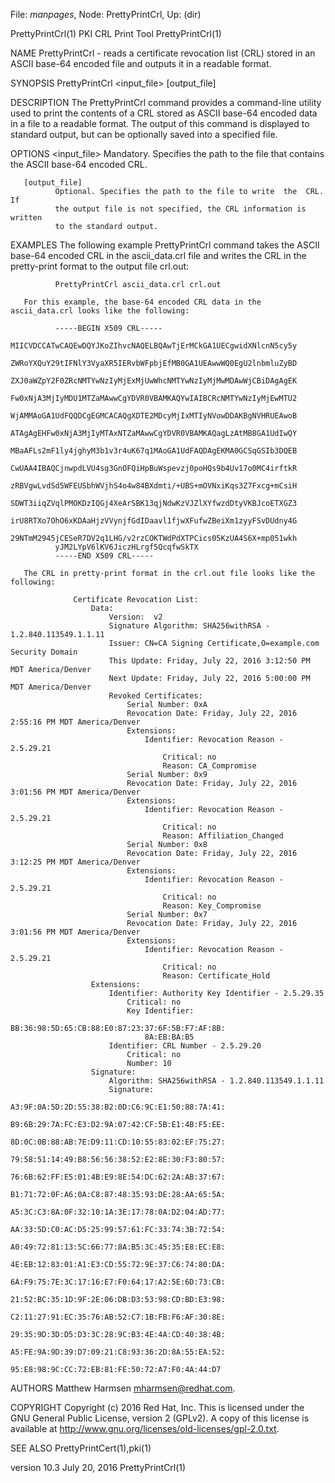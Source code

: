 File: *manpages*,  Node: PrettyPrintCrl,  Up: (dir)

PrettyPrintCrl(1)             PKI CRL Print Tool             PrettyPrintCrl(1)



NAME
       PrettyPrintCrl   -  reads a certificate revocation list (CRL) stored in
       an ASCII base-64 encoded file and outputs it in a readable format.


SYNOPSIS
       PrettyPrintCrl <input_file> [output_file]


DESCRIPTION
       The PrettyPrintCrl command provides  a  command-line  utility  used  to
       print  the  contents of a CRL stored as ASCII base-64 encoded data in a
       file to a readable format.  The output of this command is displayed  to
       standard output, but can be optionally saved into a specified file.


OPTIONS
       <input_file>
              Mandatory.  Specifies  the  path  to  the file that contains the
              ASCII base-64 encoded CRL.


       [output_file]
              Optional. Specifies the path to the file to write  the  CRL.  If
              the output file is not specified, the CRL information is written
              to the standard output.


EXAMPLES
       The following example PrettyPrintCrl command takes  the  ASCII  base-64
       encoded  CRL  in  the  ascii_data.crl  file  and  writes the CRL in the
       pretty-print format to the output file crl.out:

              PrettyPrintCrl ascii_data.crl crl.out

       For this example, the base-64 encoded CRL data in the ascii_data.crl looks like the following:

              -----BEGIN X509 CRL-----
              MIICVDCCATwCAQEwDQYJKoZIhvcNAQELBQAwTjErMCkGA1UECgwidXNlcnN5cy5y
              ZWRoYXQuY29tIFNlY3VyaXR5IERvbWFpbjEfMB0GA1UEAwwWQ0EgU2lnbmluZyBD
              ZXJ0aWZpY2F0ZRcNMTYwNzIyMjExMjUwWhcNMTYwNzIyMjMwMDAwWjCBiDAgAgEK
              Fw0xNjA3MjIyMDU1MTZaMAwwCgYDVR0VBAMKAQYwIAIBCRcNMTYwNzIyMjEwMTU2
              WjAMMAoGA1UdFQQDCgEGMCACAQgXDTE2MDcyMjIxMTIyNVowDDAKBgNVHRUEAwoB
              ATAgAgEHFw0xNjA3MjIyMTAxNTZaMAwwCgYDVR0VBAMKAQagLzAtMB8GA1UdIwQY
              MBaAFLs2mF1ly4jghyM3b1v3r4uK67q1MAoGA1UdFAQDAgEKMA0GCSqGSIb3DQEB
              CwUAA4IBAQCjnwpdLVU4sg3GnOFQiHpBuWspevzj0poHQs9b4Uv17o0MC4irftkR
              zRBVgwLvdSd5WFEUSbhWVjhS4o4w84BXdmti/+UBS+mOVNxiKqs3Z7Fxcg+mCsiH
              SDWT3iiqZVqlPMOKDzIQGj4XeArSBK13qjNdwKzVJZlXYfwzdDtyVKBJcoETXGZ3
              irU8RTXo7OhO6xKDAaHjzVVynjfGdIDaavl1fjwXFufwZBeiXm1zyyFSvDUdny4G
              29NTmM2945jCESeR7DV2q1LHG/v2rzCOKTWdPdXTPCics05KzUA4S6X+mp051wkh
              yJM2LYpV6lKV6JiczHLrgf5QcqfwSkTX
              -----END X509 CRL-----

       The CRL in pretty-print format in the crl.out file looks like the following:

                  Certificate Revocation List:
                      Data:
                          Version:  v2
                          Signature Algorithm: SHA256withRSA - 1.2.840.113549.1.1.11
                          Issuer: CN=CA Signing Certificate,O=example.com Security Domain
                          This Update: Friday, July 22, 2016 3:12:50 PM MDT America/Denver
                          Next Update: Friday, July 22, 2016 5:00:00 PM MDT America/Denver
                          Revoked Certificates:
                              Serial Number: 0xA
                              Revocation Date: Friday, July 22, 2016 2:55:16 PM MDT America/Denver
                              Extensions:
                                  Identifier: Revocation Reason - 2.5.29.21
                                      Critical: no
                                      Reason: CA_Compromise
                              Serial Number: 0x9
                              Revocation Date: Friday, July 22, 2016 3:01:56 PM MDT America/Denver
                              Extensions:
                                  Identifier: Revocation Reason - 2.5.29.21
                                      Critical: no
                                      Reason: Affiliation_Changed
                              Serial Number: 0x8
                              Revocation Date: Friday, July 22, 2016 3:12:25 PM MDT America/Denver
                              Extensions:
                                  Identifier: Revocation Reason - 2.5.29.21
                                      Critical: no
                                      Reason: Key_Compromise
                              Serial Number: 0x7
                              Revocation Date: Friday, July 22, 2016 3:01:56 PM MDT America/Denver
                              Extensions:
                                  Identifier: Revocation Reason - 2.5.29.21
                                      Critical: no
                                      Reason: Certificate_Hold
                      Extensions:
                          Identifier: Authority Key Identifier - 2.5.29.35
                              Critical: no
                              Key Identifier:
                                  BB:36:98:5D:65:CB:88:E0:87:23:37:6F:5B:F7:AF:8B:
                                  8A:EB:BA:B5
                          Identifier: CRL Number - 2.5.29.20
                              Critical: no
                              Number: 10
                      Signature:
                          Algorithm: SHA256withRSA - 1.2.840.113549.1.1.11
                          Signature:
                              A3:9F:0A:5D:2D:55:38:B2:0D:C6:9C:E1:50:88:7A:41:
                              B9:6B:29:7A:FC:E3:D2:9A:07:42:CF:5B:E1:4B:F5:EE:
                              8D:0C:0B:88:AB:7E:D9:11:CD:10:55:83:02:EF:75:27:
                              79:58:51:14:49:B8:56:56:38:52:E2:8E:30:F3:80:57:
                              76:6B:62:FF:E5:01:4B:E9:8E:54:DC:62:2A:AB:37:67:
                              B1:71:72:0F:A6:0A:C8:87:48:35:93:DE:28:AA:65:5A:
                              A5:3C:C3:8A:0F:32:10:1A:3E:17:78:0A:D2:04:AD:77:
                              AA:33:5D:C0:AC:D5:25:99:57:61:FC:33:74:3B:72:54:
                              A0:49:72:81:13:5C:66:77:8A:B5:3C:45:35:E8:EC:E8:
                              4E:EB:12:83:01:A1:E3:CD:55:72:9E:37:C6:74:80:DA:
                              6A:F9:75:7E:3C:17:16:E7:F0:64:17:A2:5E:6D:73:CB:
                              21:52:BC:35:1D:9F:2E:06:DB:D3:53:98:CD:BD:E3:98:
                              C2:11:27:91:EC:35:76:AB:52:C7:1B:FB:F6:AF:30:8E:
                              29:35:9D:3D:D5:D3:3C:28:9C:B3:4E:4A:CD:40:38:4B:
                              A5:FE:9A:9D:39:D7:09:21:C8:93:36:2D:8A:55:EA:52:
                              95:E8:98:9C:CC:72:EB:81:FE:50:72:A7:F0:4A:44:D7

AUTHORS
       Matthew Harmsen <mharmsen@redhat.com>.


COPYRIGHT
       Copyright (c) 2016 Red Hat, Inc. This is licensed under the GNU General
       Public  License, version 2 (GPLv2). A copy of this license is available
       at http://www.gnu.org/licenses/old-licenses/gpl-2.0.txt.


SEE ALSO
       PrettyPrintCert(1),pki(1)



version 10.3                     July 20, 2016               PrettyPrintCrl(1)
